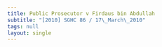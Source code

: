 ```yaml
---
title: Public Prosecutor v Firdaus bin Abdullah
subtitle: "[2010] SGHC 86 / 17\_March\_2010"
tags: null
layout: single
---
```


